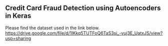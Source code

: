 ## Credit Card Fraud Detection using Autoencoders in Keras

Please find the dataset used in the link below.
https://drive.google.com/file/d/1IKkq5TUTFoQ6TaS3si_-vuj3E_UatxJS/view?usp=sharing
